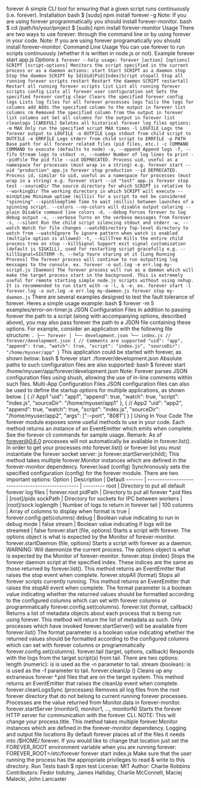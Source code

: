 forever A simple CLI tool for ensuring that a given script runs continuously (i.e. forever). Installation bash $ [sudo] npm install forever -g Note: If you are using forever programmatically you should install forever-monitor. bash $ cd /path/to/your/project $ [sudo] npm install forever-monitor Usage There are two ways to use forever: through the command line or by using forever in your code. Note: If you are using forever programatically you should install forever-monitor. Command Line Usage You can use forever to run scripts continuously (whether it is written in node.js or not). Example forever start app.js Options ``` $ forever --help usage: forever [action] [options] SCRIPT [script-options] Monitors the script specified in the current process or as a daemon actions: start Start SCRIPT as a daemon stop Stop the daemon SCRIPT by Id|Uid|Pid|Index|Script stopall Stop all running forever scripts restart Restart the daemon SCRIPT restartall Restart all running forever scripts list List all running forever scripts config Lists all forever user configuration set Sets the specified forever config clear Clears the specified forever config logs Lists log files for all forever processes logs Tails the logs for columns add Adds the specified column to the output in forever list columns rm Removed the specified column from the output in forever list columns set Set all columns for the output in forever list cleanlogs [CAREFUL] Deletes all historical forever log files options: -m MAX Only run the specified script MAX times -l LOGFILE Logs the forever output to LOGFILE -o OUTFILE Logs stdout from child script to OUTFILE -e ERRFILE Logs stderr from child script to ERRFILE -p PATH Base path for all forever related files (pid files, etc.) -c COMMAND COMMAND to execute (defaults to node) -a, --append Append logs -f, --fifo Stream logs to stdout -n, --number Number of log lines to print --pidFile The pid file --uid DEPRECATED. Process uid, useful as a namespace for processes (must wrap in a string) e.g. forever start --uid "production" app.js forever stop production --id DEPRECATED. Process id, similar to uid, useful as a namespace for processes (must wrap in a string) e.g. forever start --id "test" app.js forever stop test --sourceDir The source directory for which SCRIPT is relative to --workingDir The working directory in which SCRIPT will execute --minUptime Minimum uptime (millis) for a script to not be considered "spinning" --spinSleepTime Time to wait (millis) between launches of a spinning script. --colors --no-colors will disable output coloring --plain Disable command line colors -d, --debug Forces forever to log debug output -v, --verbose Turns on the verbose messages from Forever -s, --silent Run the child script silencing stdout and stderr -w, --watch Watch for file changes --watchDirectory Top-level directory to watch from --watchIgnore To ignore pattern when watch is enabled (multiple option is allowed) -t, --killTree Kills the entire child process tree on stop --killSignal Support exit signal customization (default is SIGKILL), used for restarting script gracefully e.g. --killSignal=SIGTERM -h, --help Youre staring at it [Long Running Process] The forever process will continue to run outputting log messages to the console. ex. forever -o out.log -e err.log my-script.js [Daemon] The forever process will run as a daemon which will make the target process start in the background. This is extremely useful for remote starting simple node.js scripts without using nohup. It is recommended to run start with -o -l, & -e. ex. forever start -l forever.log -o out.log -e err.log my-daemon.js forever stop my-daemon.js ``` There are several examples designed to test the fault tolerance of forever. Heres a simple usage example: bash $ forever -m 5 examples/error-on-timer.js JSON Configuration Files In addition to passing forever the path to a script (along with accompanying options, described above), you may also pass forever the path to a JSON file containing these options. For example, consider an application with the following file structure: ``` . ├── forever │ └── development.json └── index.js // forever/development.json { // Comments are supported "uid": "app", "append": true, "watch": true, "script": "index.js", "sourceDir": "/home/myuser/app" } ``` This application could be started with forever, as shown below: bash $ forever start ./forever/development.json Absolute paths to such configuration files are also supported: bash $ forever start /home/myuser/app/forever/development.json Note: Forever parses JSON configuration files using shush, allowing the use of in-line comments within such files. Multi-App Configuration Files JSON configuration files can also be used to define the startup options for multiple applications, as shown below. [ { // App1 "uid": "app1", "append": true, "watch": true, "script": "index.js", "sourceDir": "/home/myuser/app1" }, { // App2 "uid": "app2", "append": true, "watch": true, "script": "index.js", "sourceDir": "/home/myuser/app2", "args": ["--port", "8081"] } ] Using In Your Code The forever module exposes some useful methods to use in your code. Each method returns an instance of an EventEmitter which emits when complete. See the forever cli commands for sample usage. Remark: As of forever@0.6.0 processes will not automatically be available in forever.list(). In order to get your processes into forever.list() or forever list you must instantiate the forever socket server: js forever.startServer(child); This method takes multiple forever.Monitor instances which are defined in the forever-monitor dependency. forever.load (config) Synchronously sets the specified configuration (config) for the forever module. There are two important options: Option | Description | Default ------- | ------------------------------------------------- | --------- root | Directory to put all default forever log files | forever.root pidPath | Directory to put all forever *.pid files | [root]/pids sockPath | Directory for sockets for IPC between workers | [root]/sock loglength | Number of logs to return in forever tail | 100 columns | Array of columns to display when format is true | forever.config.get(columns) debug | Boolean value indicating to run in debug mode | false stream | Boolean value indicating if logs will be streamed | false forever.start (file, options) Starts a script with forever. The options object is what is expected by the Monitor of forever-monitor. forever.startDaemon (file, options) Starts a script with forever as a daemon. WARNING: Will daemonize the current process. The options object is what is expected by the Monitor of forever-monitor. forever.stop (index) Stops the forever daemon script at the specified index. These indices are the same as those returned by forever.list(). This method returns an EventEmitter that raises the stop event when complete. forever.stopAll (format) Stops all forever scripts currently running. This method returns an EventEmitter that raises the stopAll event when complete. The format parameter is a boolean value indicating whether the returned values should be formatted according to the configured columns which can set with forever columns or programmatically forever.config.set(columns). forever.list (format, callback) Returns a list of metadata objects about each process that is being run using forever. This method will return the list of metadata as such. Only processes which have invoked forever.startServer() will be available from forever.list() The format parameter is a boolean value indicating whether the returned values should be formatted according to the configured columns which can set with forever columns or programmatically forever.config.set(columns). forever.tail (target, options, callback) Responds with the logs from the target script(s) from tail. There are two options: length (numeric): is is used as the -n parameter to tail. stream (boolean): is is used as the -f parameter to tail. forever.cleanUp () Cleans up any extraneous forever *.pid files that are on the target system. This method returns an EventEmitter that raises the cleanUp event when complete. forever.cleanLogsSync (processes) Removes all log files from the root forever directory that do not belong to current running forever processes. Processes are the value returned from Monitor.data in forever-monitor. forever.startServer (monitor0, monitor1, ..., monitorN) Starts the forever HTTP server for communication with the forever CLI. NOTE: This will change your process.title. This method takes multiple forever.Monitor instances which are defined in the forever-monitor dependency. Logging and output file locations By default forever places all of the files it needs into /$HOME/.forever. If you would like to change that location just set the FOREVER_ROOT environment variable when you are running forever: FOREVER_ROOT=/etc/forever forever start index.js Make sure that the user running the process has the appropriate privileges to read & write to this directory. Run Tests bash $ npm test License: MIT Author: Charlie Robbins Contributors: Fedor Indutny, James Halliday, Charlie McConnell, Maciej Malecki, John Lancaster